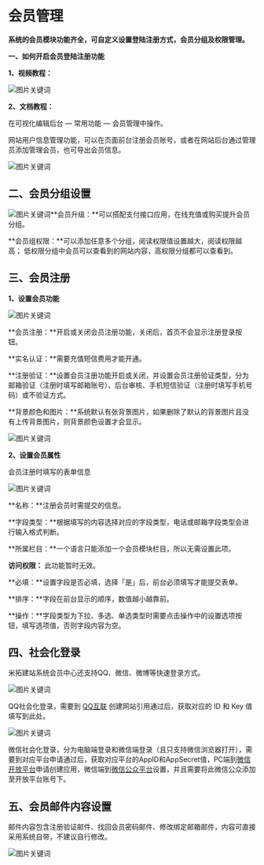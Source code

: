 # 会员管理

**系统的会员模块功能齐全，可自定义设置登陆注册方式，会员分组及权限管理。**

**一、如何开启会员登陆注册功能**

**1、视频教程：**

![图片关键词](assets/1550049493424182.gif)

**2、文档教程：**

在可视化编辑后台 — 常用功能 — 会员管理中操作。

网站用户信息管理功能，可以在页面前台注册会员账号，或者在网站后台通过管理员添加管理会员，也可导出会员信息。

![图片关键词](assets/1550049509871007.png)

## **二、会员分组设置**

![图片关键词](assets/1550049519263510.png)**会员升级：**可以搭配支付接口应用，在线充值或购买提升会员分组。

**会员组权限：**可以添加任意多个分组，阅读权限值设置越大，阅读权限越高；
低权限分组中会员可以查看到的网站内容，高权限分组都可以查看到。

## **三、会员注册**

**1、设置会员功能**

![图片关键词](assets/1550049533328425.png)

**会员注册：**开启或关闭会员注册功能，关闭后，首页不会显示注册登录按钮。

**实名认证：**需要充值短信费用才能开通。

**注册验证：**设置会员注册功能开启或关闭，并设置会员注册验证类型，分为邮箱验证（注册时填写邮箱账号）、后台审核、手机短信验证（注册时填写手机号码）或不验证方式。

**背景颜色和图片：**系统默认有张背景图片，如果删除了默认的背景图片且没有上传背景图片，则背景颜色设置才会显示。

![图片关键词](assets/1550049545227708.png)

**2、设置会员属性**

会员注册时填写的表单信息

![图片关键词](assets/1550049558891762.png)

**名称：**注册会员时需提交的信息。

**字段类型：**根据填写的内容选择对应的字段类型，电话或邮箱字段类型会进行输入格式判断。

**所属栏目：**一个语言只能添加一个会员模块栏目，所以无需设置此项。

**访问权限：** 此功能暂时无效。

**必填：**设置字段是否必填，选择「是」后，前台必须填写才能提交表单。

**排序：**字段在前台显示的顺序，数值越小越靠前。

**操作：**字段类型为下拉、多选、单选类型时需要点击操作中的设置选项按钮，填写选项值，否则字段内容为空。

## **四、社会化登录**

米拓建站系统会员中心还支持QQ、微信、微博等快速登录方式。

![图片关键词](assets/1550049569266095.png)

QQ社会化登录，需要到 [QQ互联](https://connect.qq.com/) 创建网站引用通过后，获取对应的 ID 和 Key 值填写到此处。

![图片关键词](assets/151557666823863.png)

微信社会化登录，分为电脑端登录和微信端登录（且只支持微信浏览器打开），需要到对应平台申请通过后，获取对应平台的AppID和AppSecret值，PC端到[微信开放平台](https://open.weixin.qq.com/cgi-bin/frame?t=home/web_tmpl&lang=zh_CN)申请创建应用，微信端到[微信公众平台](https://mp.weixin.qq.com/)设置，并且需要将此微信公众添加至开放平台账号下。

## **五、会员邮件内容设置**

邮件内容包含注册验证邮件、找回会员密码邮件、修改绑定邮箱邮件，内容可直接采用系统自带，不建议自行修改。

![图片关键词](assets/1550049581376032.png)